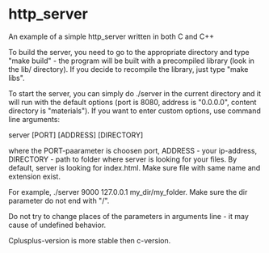 # http_server

An example of a simple http_server written in both C and C++

To build the server, you need to go to the appropriate directory and type "make build" - the program will be built with a precompiled library (look in the lib/ directory). If you decide to recompile the library, just type "make libs".

To start the server, you can simply do ./server in the current directory and it will run with the default options (port is 8080, address is "0.0.0.0", content directory is "materials"). If you want to enter custom options, use command line arguments:

  server [PORT] [ADDRESS] [DIRECTORY]

where the PORT-paarameter is choosen port,
ADDRESS - your ip-address,
DIRECTORY - path to folder where server is looking for your files. By default, server is looking for index.html. Make sure file with same name and extension exist.

For example, ./server 9000 127.0.0.1 my_dir/my_folder. Make sure the dir parameter do not end with "/".

Do not try to change places of the parameters in arguments line - it may cause of undefined behavior.

Cplusplus-version is more stable then c-version.
